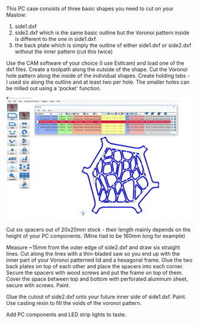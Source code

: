 This PC case consists of three basic shapes you need to cut on your Maslow:

1. side1.dxf
2. side2.dxf which is the same basic outline but the Voronoi pattern inside is different to the one in side1.dxf
3. the back plate which is simply the outline of either side1.dxf or side2.dxf without the inner pattern (cut this twice)

Use the CAM software of your choice (I use Estlcam) and load one of the dxf files.
Create a toolpath along the outside of the shape.
Cut the Voronoi hole pattern along the inside of the individual shapes.
Create holding tabs - I used six along the outline and at least two per hole.
The smaller holes can be milled out using a 'pocket' function.

![Estlcam example](https://github.com/MaslowCommunityGarden/The-Cell-PC/blob/master/estlcam1.jpg)

Cut six spacers out of 20x20mm stock - their length mainly depends on the height of your PC components.
(Mine had to be 160mm long for example)

Measure ~15mm from the outer edge of side2.dxf and draw six straight lines.
Cut along the lines with a thin-bladed saw so you end up with the inner part of your Voronoi patterned lid and a hexagonal frame.
Glue the two back plates on top of each other and place the spacers into each corner.
Secure the spacers with wood screws and put the frame on top of them.
Cover the space between top and bottom with perforated aluminum sheet, secure with screws.
Paint.

Glue the cutout of side2.dxf onto your future inner side of side1.dxf.
Paint.
Use casting resin to fill the voids of the voronoi pattern.

Add PC components and LED strip lights to taste.
